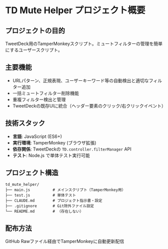 # TD Mute Helper プロジェクト概要

## プロジェクトの目的
TweetDeck用のTamperMonkeyスクリプト。ミュートフィルターの管理を簡単にするユーザースクリプト。

## 主要機能
- URLパターン、正規表現、ユーザーキーワード等の自動検出と適切なフィルター追加
- 一括ミュートフィルター削除機能
- 重複フィルター検出と管理
- TweetDeckの既存UIに統合（ヘッダー要素のクリック/右クリックイベント）

## 技術スタック
- **言語**: JavaScript (ES6+)
- **実行環境**: TamperMonkey (ブラウザ拡張)
- **依存関係**: TweetDeckの `TD.controller.filterManager` API
- **テスト**: Node.js で単体テスト実行可能

## プロジェクト構造
```
td_mute_helper/
├── main.js          # メインスクリプト（TamperMonkey用）
├── test.js          # 単体テスト
├── CLAUDE.md        # プロジェクト指示書・設定
├── .gitignore       # Git除外ファイル設定
└── README.md        # （存在しない）
```

## 配布方法
GitHub Rawファイル経由でTamperMonkeyに自動更新配信
